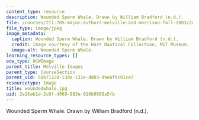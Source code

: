 ```yaml
---
content_type: resource
description: Wounded Sperm Whale. Drawn by William Bradford (n.d.).
file: /courses/21l-705-major-authors-melville-and-morrison-fall-2003/2e26ab1d2c6fd069983e816b8688a5fb_woundedwhale.jpg
file_type: image/jpeg
image_metadata:
  caption: Wounded Sperm Whale. Drawn by William Bradford (n.d.).
  credit: Image courtesy of the Hart Nautical Collection, MIT Museum.
  image-alt: Wounded Sperm Whale.
learning_resource_types: []
ocw_type: OCWImage
parent_title: Melville Images
parent_type: CourseSection
parent_uid: 58b71220-13de-131e-dd03-d9e6f9c91ca7
resourcetype: Image
title: woundedwhale.jpg
uid: 2e26ab1d-2c6f-d069-983e-816b8688a5fb
---
```

Wounded Sperm Whale. Drawn by William Bradford (n.d.).

